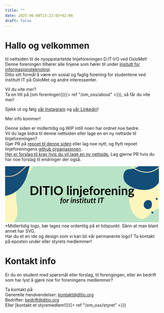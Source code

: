 ```yaml
---
title: ""
date: 2025-06-08T13:23:03+02:00
draft: false
---
```


# Hallo og velkommen

til nettsiden til de nyoppstartetde linjeforeningen D.IT-I/O ved OsloMet!\
Denne foreningen tilhører alle linjene som hører til under [insitutt for informasjonsteknologi](https://www.oslomet.no/om/tkd/it).\
Ditio sitt formål å være en sosial og faglig forening for studentene ved institutt IT på OsloMet og andre interessenter.

Vil du vite mer?\
Ta en titt på [om foreningen]({{< ref "/om_oss/about" >}}), så får du vite mer!

Sjekk ut og følg [vår Instagram](https://www.instagram.com/d.itio/) og [vår Linkedin](https://www.linkedin.com/company/ditio-linjeforening/)!

Mer info kommer!

Denne siden er midlertidig og WIP intill noen har ordnet noe bedre.\
Vil du lage bidra til denne nettsiden eller lage en en ny nettside til linjeforeningen?\
Gjør PR på [repoet til denne siden](https://github.com/Ditio-Linjeforeningen/ditio-nettside-hugo) 
eller lag noe nytt, og flytt repoet linjeforeningens [github organiasjonen](https://github.com/Ditio-Linjeforeningen).\
[Her er forslag til krav hvis du vil lage en ny nettside.](https://github.com/Ditio-Linjeforeningen/forslag-til-ny-nettside-krav)
Lag gjerne PR hvis du har noe forslag til endringer der også.


![ditio-temp-logo](img/Logo_Rectangle.png)
*Midlertidig logo, bør lages noe ordentlig på et tidspunkt. Sånn at man blant annet har SVG.\
Har du et en ide og design som vi kan bli vår permanente logo? Ta kontakt på eposten under eller styrets medlemmer!

# Kontakt info

Er du en student med spørsmål eller forslag, til forengingen, eller en bedrift som har lyst å gjøre noe for foreningens medlemmer?

Ta kontakt på:\
Generelle hendvendelser: [kontakt@ditio.org](mailto:kontakt@ditio.org)\
Bedrifter: [bedrift@ditio.org](mailto:bedrift@ditio.org)\
Eller [kontakt et styremedlem!]({{< ref "/om_oss/styret" >}})